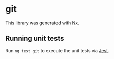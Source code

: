 # git

This library was generated with [Nx](https://nx.dev).

## Running unit tests

Run `ng test git` to execute the unit tests via [Jest](https://jestjs.io).
